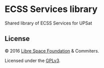 # ECSS Services library
Shared library of ECSS Services for UPSat

## License

&copy; 2016 [Libre Space Foundation](http://librespacefoundation.org) & Commiters.

Licensed under the [GPLv3](LICENSE).
